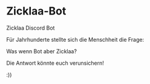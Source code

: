 # Zicklaa-Bot
Zicklaa Discord Bot

Für Jahrhunderte stellte sich die Menschheit die Frage:

Was wenn Bot aber Zicklaa?

Die Antwort könnte euch verunsichern!

:))
